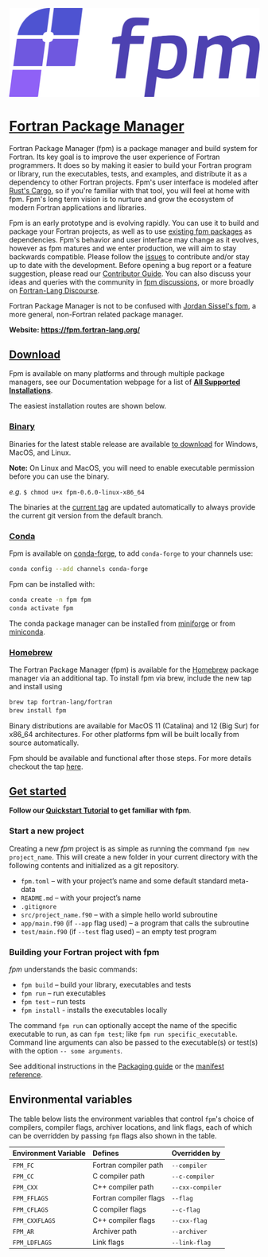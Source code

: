 <p align="center">
    <a href="https://fpm.fortran-lang.org/"><img src="https://raw.githubusercontent.com/fortran-lang/assets/main/fpm/logo/2-color-alt/png/full-color-alt.png" width="800"/></a>
</p>

# [Fortran Package Manager](https://fpm.fortran-lang.org/)

Fortran Package Manager (fpm) is a package manager and build system for Fortran.
Its key goal is to improve the user experience of Fortran programmers.
It does so by making it easier to build your Fortran program or library, run the
executables, tests, and examples, and distribute it as a dependency to other
Fortran projects.
Fpm's user interface is modeled after [Rust's Cargo](https://doc.rust-lang.org/cargo/),
so if you're familiar with that tool, you will feel at home with fpm.
Fpm's long term vision is to nurture and grow the ecosystem of modern Fortran
applications and libraries.

Fpm is an early prototype and is evolving rapidly.
You can use it to build and package your Fortran projects, as well as to use
[existing fpm packages](https://github.com/fortran-lang/fpm-registry) as dependencies.
Fpm's behavior and user interface may change as it evolves, however as fpm
matures and we enter production, we will aim to stay backwards compatible.
Please follow the [issues](https://github.com/fortran-lang/fpm/issues) to
contribute and/or stay up to date with the development.
Before opening a bug report or a feature suggestion, please read our
[Contributor Guide](CONTRIBUTING.md). You can also discuss your ideas and
queries with the community in
[fpm discussions](https://github.com/fortran-lang/fpm/discussions),
or more broadly on [Fortran-Lang Discourse](https://fortran-lang.discourse.group/).

Fortran Package Manager is not to be confused with
[Jordan Sissel's fpm](https://github.com/jordansissel/fpm), a more general,
non-Fortran related package manager.

**Website: <https://fpm.fortran-lang.org/>**

## [Download](https://fpm.fortran-lang.org/en/how-to/installation.html)

Fpm is available on many platforms and through multiple package managers, see our Documentation
webpage for a list of **[All Supported Installations](https://fpm.fortran-lang.org/en/how-to/installation.html)**.

The easiest installation routes are shown below.

### [Binary](https://github.com/fortran-lang/fpm/releases)

Binaries for the latest stable release are available [to download](https://github.com/fortran-lang/fpm/releases/latest) for Windows, MacOS, and Linux.

**Note:** On Linux and MacOS, you will need to enable executable permission before you can use the binary.

_e.g._ `$ chmod u+x fpm-0.6.0-linux-x86_64`

The binaries at the [current tag](https://github.com/fortran-lang/fpm/releases/tag/current) are updated automatically to always provide the current git version from the default branch.

### [Conda]

Fpm is available on [conda-forge], to add `conda-forge` to your channels use:

```sh
conda config --add channels conda-forge
```

Fpm can be installed with:

```sh
conda create -n fpm fpm
conda activate fpm
```

The conda package manager can be installed from [miniforge](https://github.com/conda-forge/miniforge/releases)
or from [miniconda](https://docs.conda.io/en/latest/miniconda.html).

[Conda]: https://conda.io
[conda-forge]: https://conda-forge.org/

### [Homebrew](https://brew.sh/)

The Fortran Package Manager (fpm) is available for the [Homebrew](https://brew.sh/) package manager via an additional tap.
To install fpm via brew, include the new tap and install using

```sh
brew tap fortran-lang/fortran
brew install fpm
```

Binary distributions are available for MacOS 11 (Catalina) and 12 (Big Sur) for x86_64 architectures. For other platforms fpm will be built locally from source automatically.

Fpm should be available and functional after those steps.
For more details checkout the tap [here](https://github.com/fortran-lang/homebrew-fortran).

## [Get started](https://fpm.fortran-lang.org/en/tutorial/index.html)

**Follow our [Quickstart Tutorial](https://fpm.fortran-lang.org/en/tutorial/hello-fpm.html) to get familiar with fpm**.

### Start a new project

Creating a new *fpm* project is as simple as running the command
`fpm new project_name`. This will create a new folder in your current directory
with the following contents and initialized as a git repository.

* `fpm.toml` – with your project’s name and some default standard meta-data
* `README.md` – with your project’s name
* `.gitignore`
* `src/project_name.f90` – with a simple hello world subroutine
* `app/main.f90` (if `--app` flag used) – a program that calls the subroutine
* `test/main.f90` (if `--test` flag used) – an empty test program

### Building your Fortran project with fpm

*fpm* understands the basic commands:

* `fpm build` – build your library, executables and tests
* `fpm run` – run executables
* `fpm test` – run tests
* `fpm install` - installs the executables locally

The command `fpm run` can optionally accept the name of the specific executable
to run, as can `fpm test`; like `fpm run specific_executable`. Command line
arguments can also be passed to the executable(s) or test(s) with the option
`-- some arguments`.

See additional instructions in the [Packaging guide](PACKAGING.md) or
the [manifest reference](https://fpm.fortran-lang.org/en/spec/manifest.html).

<!-- 
### Bootstrapping instructions

This guide explains the process of building *fpm* on a platform for the first time.
To build *fpm* without a prior *fpm* version a single source file version is available
at each release.

To build manually using the single source distribution, run the following code (from within the current directory)

```sh
mkdir _tmp
curl -LJ https://github.com/fortran-lang/fpm/releases/download/current/fpm.F90 > _tmp/fpm.F90
gfortran -J _tmp _tmp/fpm.F90 -o _tmp/fpm
_tmp/fpm install --flag "-g -fbacktrace -O3"
rm -r _tmp
```

To automatically bootstrap using this appoach run the install script

```sh
./install.sh
``` -->

## Environmental variables

The table below lists the environment variables that control `fpm`'s choice of compilers, 
compiler flags, archiver locations, and link flags, each of which can be overridden by 
passing `fpm` flags also shown in the table.

| Environment Variable | Defines               | Overridden by    |
| :------------------- | :-------------------- | :--------------- |
| `FPM_FC`             | Fortran compiler path | `--compiler`     |
| `FPM_CC`             | C compiler path       | `--c-compiler`   |
| `FPM_CXX`            | C++ compiler path     | `--cxx-compiler` |
| `FPM_FFLAGS`         | Fortran compiler flags| `--flag`         |
| `FPM_CFLAGS`         | C compiler flags      | `--c-flag`       |
| `FPM_CXXFLAGS`       | C++ compiler flags    | `--cxx-flag`     |
| `FPM_AR`             | Archiver path         | `--archiver`     |
| `FPM_LDFLAGS`        | Link flags            | `--link-flag`    |

